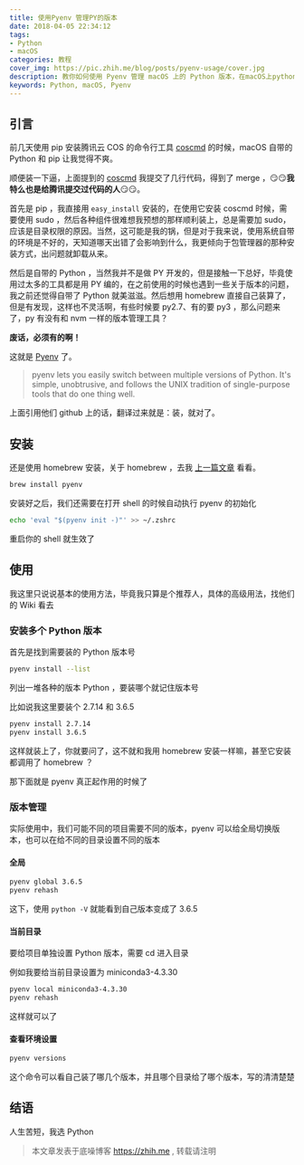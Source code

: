 ```yaml
---
title: 使用Pyenv 管理PY的版本
date: 2018-04-05 22:34:12
tags: 
- Python
- macOS
categories: 教程
cover_img: https://pic.zhih.me/blog/posts/pyenv-usage/cover.jpg
description: 教你如何使用 Pyenv 管理 macOS 上的 Python 版本，在macOS上python多版本共存，互不干扰、相互独立，一个命令切换
keywords: Python, macOS, Pyenv
---
```


## 引言

前几天使用 pip 安装腾讯云 COS 的命令行工具 [coscmd](https://github.com/tencentyun/coscmd) 的时候，macOS 自带的 Python 和 pip 让我觉得不爽。

顺便装一下逼，上面提到的 [coscmd](https://github.com/tencentyun/coscmd) 我提交了几行代码，得到了 merge ，😏😏**我特么也是给腾讯提交过代码的人**😏😏。

首先是 pip ，我直接用 `easy_install` 安装的，在使用它安装 coscmd 时候，需要使用 sudo ，然后各种组件很难想我预想的那样顺利装上，总是需要加 sudo，应该是目录权限的原因。当然，这可能是我的锅，但是对于我来说，使用系统自带的环境是不好的，天知道哪天出错了会影响到什么，我更倾向于包管理器的那种安装方式，出问题就卸载从来。

然后是自带的 Python ，当然我并不是做 PY 开发的，但是接触一下总好，毕竟使用过太多的工具都是用 PY 编的，在之前使用的时候也遇到一些关于版本的问题，我之前还觉得自带了 Python 就美滋滋。然后想用 homebrew 直接自己装算了，但是有发现，这样也不灵活啊，有些时候要 py2.7、有的要 py3 ，那么问题来了，py 有没有和 nvm 一样的版本管理工具？

**废话，必须有的啊！**

这就是 [Pyenv](https://github.com/pyenv/pyenv) 了。

>pyenv lets you easily switch between multiple versions of Python. It's simple, unobtrusive, and follows the UNIX tradition of single-purpose tools that do one thing well.

上面引用他们 github 上的话，翻译过来就是：装，就对了。

## 安装

还是使用 homebrew 安装，关于 homebrew ，去我 [上一篇文章](https://zhih.me/make-macos-better/) 看看。

```bash
brew install pyenv
```

安装好之后，我们还需要在打开 shell 的时候自动执行 pyenv 的初始化

```bash
echo 'eval "$(pyenv init -)"' >> ~/.zshrc
```

重启你的 shell 就生效了

## 使用

我这里只说说基本的使用方法，毕竟我只算是个推荐人，具体的高级用法，找他们的 Wiki 看去

### 安装多个 Python 版本

首先是找到需要装的 Python 版本号

```bash
pyenv install --list
```

列出一堆各种的版本 Python ，要装哪个就记住版本号

比如说我这里要装个 2.7.14 和 3.6.5

```bash
pyenv install 2.7.14
pyenv install 3.6.5
```

这样就装上了，你就要问了，这不就和我用 homebrew 安装一样嘛，甚至它安装都调用了 homebrew ？

那下面就是 pyenv 真正起作用的时候了

### 版本管理

实际使用中，我们可能不同的项目需要不同的版本，pyenv 可以给全局切换版本，也可以在给不同的目录设置不同的版本

#### 全局

```bash
pyenv global 3.6.5
pyenv rehash
```

这下，使用 `python -V` 就能看到自己版本变成了 3.6.5

#### 当前目录

要给项目单独设置 Python 版本，需要 cd 进入目录

例如我要给当前目录设置为 miniconda3-4.3.30

```bash
pyenv local miniconda3-4.3.30
pyenv rehash
```

这样就可以了

#### 查看环境设置

```bash
pyenv versions
```

这个命令可以看自己装了哪几个版本，并且哪个目录给了哪个版本，写的清清楚楚

## 结语

人生苦短，我选 Python

>本文章发表于底噪博客 https://zhih.me , 转载请注明
